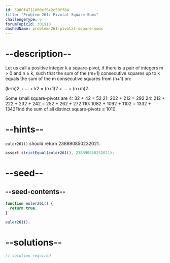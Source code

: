 ```yaml
---
id: 5900f4711000cf542c50ff84
title: "Problem 261: Pivotal Square Sums"
challengeType: 5
forumTopicId: 301910
dashedName: problem-261-pivotal-square-sums
---
```


# --description--

Let us call a positive integer k a square-pivot, if there is a pair of integers m > 0 and n ≥ k, such that the sum of the (m+1) consecutive squares up to k equals the sum of the m consecutive squares from (n+1) on:

(k-m)2 + ... + k2 = (n+1)2 + ... + (n+m)2.

Some small square-pivots are 4: 32 + 42 = 52 21: 202 + 212 = 292 24: 212 + 222 + 232 + 242 = 252 + 262 + 272 110: 1082 + 1092 + 1102 = 1332 + 1342Find the sum of all distinct square-pivots ≤ 1010.

# --hints--

`euler261()` should return 238890850232021.

```js
assert.strictEqual(euler261(), 238890850232021);
```

# --seed--

## --seed-contents--

```js
function euler261() {
  return true;
}

euler261();
```

# --solutions--

```js
// solution required
```
